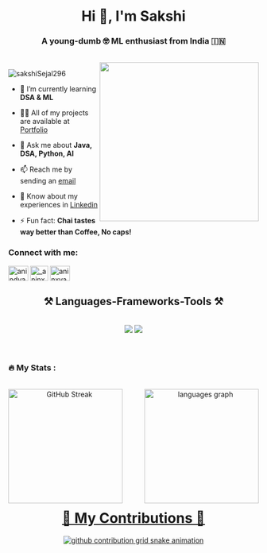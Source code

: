 <h1 align="center">Hi 👋, I'm Sakshi</h1>
<h3 align="center">A young-dumb 🤓 ML enthusiast from India 🇮🇳</h3>
<br/>
<img align="right" width="320" src="https://i.imgflip.com/65efzo.gif"  />
<p align="left"> <img src="https://komarev.com/ghpvc/?username=sakshiSejal296&label=Profile%20views&color=ff69b4&style=flat" alt="sakshiSejal296" /> </p>

- 🌱 I’m currently learning **DSA & ML**

- 👨‍💻 All of my projects are available at [Portfolio](https://aninxya07.github.io/Portfolio/)

- 💬 Ask me about **Java, DSA, Python, AI**

- 📫 Reach me by sending an [email](mailto:sejalsakshi29606@gmail.com)

- 📄 Know about my experiences in [Linkedin](https://www.linkedin.com/in/sakshi-priya-878b19258/)

- ⚡ Fun fact: **Chai tastes way better than Coffee, No caps!**

<h3 align="left">Connect with me:</h3>
<p align="left">
<a href="https://linkedin.com/in/sakshi-priya-878b19258" target="blank"><img align="center" src="https://raw.githubusercontent.com/rahuldkjain/github-profile-readme-generator/master/src/images/icons/Social/linked-in-alt.svg" alt="anindyadolui" height="30" width="40" /></a>
<a href="https://instagram.com/_.sezz06" target="blank"><img align="center" src="https://raw.githubusercontent.com/rahuldkjain/github-profile-readme-generator/master/src/images/icons/Social/instagram.svg" alt="_aninxya.07" height="30" width="36" /></a>
<a href="https://www.leetcode.com/_sezz06" target="blank"><img align="center" src="https://raw.githubusercontent.com/rahuldkjain/github-profile-readme-generator/master/src/images/icons/Social/leet-code.svg" alt="aninxya07" height="30" width="40" /></a>
</p>

<h2 align="center">⚒️ Languages-Frameworks-Tools ⚒️</h2>
<br/>
<div align="center">
    <img src="https://skillicons.dev/icons?i=c,java,html,css,git,github" />
    <img src="https://skillicons.dev/icons?i=python,pytorch,anaconda,tensorflow,vscode" /><br>
</div>

</br>

<!-- <h3 align="left">   Music taste💚 :</h3>
<br/> -->
<!-- <img src="https://spotify-recently-played-readme.vercel.app/api?user=31cn5nqorrixlwikwa372aegnez4" /> -->
<!-- <div align="left">
  <a href="https://open.spotify.com/user/31cn5nqorrixlwikwa372aegnez4">
    <img src="https://spotify-recently-played-readme.vercel.app/api?user=31knnvoet6ju34ciqomm2m2x4zk4?si=sv0S5m8WQLizoZ8SjuSiJg&count=3" alt="Spotify recently played" />
  </a>
</div> -->
<br/> 

<h3 align="left">🔥   My Stats :</h3>
<br/>
<div align="center">
   <a href="https://git.io/streak-stats"><img src="https://streak-stats.demolab.com?user=sakshiSejal296&theme=dracula&border_radius=5.6&card_width=320" alt="GitHub Streak" height="230" align="left"/>
  <img src="https://github-readme-stats.vercel.app/api/top-langs?username=aninxya07&locale=en&hide_title=false&layout=compact&card_width=230&langs_count=5&theme=dracula&hide_border=false" height="230" alt="languages graph" align="right"/>
    <br/>
</div>

<div align="center">
    <br/><br/><br/><br/><br/><br/><br/><br/><br/><br/><br/>
    <h1>🐍 My Contributions 🐍</h1>
    <picture>
      <source
        media="(prefers-color-scheme: dark)"
        srcset="https://raw.githubusercontent.com/platane/snk/output/github-contribution-grid-snake-dark.svg" />
      <source
        media="(prefers-color-scheme: light)"
        srcset="https://raw.githubusercontent.com/sakshiSejal296/snk/output/github-contribution-grid-snake.svg" />
      <img
        alt="github contribution grid snake animation"
        src="https://raw.githubusercontent.com/sakshiSejal296/snk/output/github-contribution-grid-snake.svg" />
    </picture>
</div>

